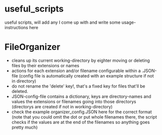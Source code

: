 # useful_scripts

useful scripts, will add any I come up with and write some usage-instructions here

# FileOrganizer
- cleans up its current working-directory by eighter moving or deleting files by their extensions or names
- actions for each extension and/or filename configurable within a .JSON-file (config file is automatically created with an example structure if not in directory)
- do not rename the 'delete' key!, that's a fixed key for files that'll be deleted.
- JSON-config-file contains a dictionary, keys are directory-names and values the extensions or filenames going into those directorys (directorys are created if not in working-directory)
- check the example organizer_config.JSON here for the correct format (note that you could omit the dot or put whole filenames there, the script checks if the values are at the end of the filenames so anything goes pretty much)
